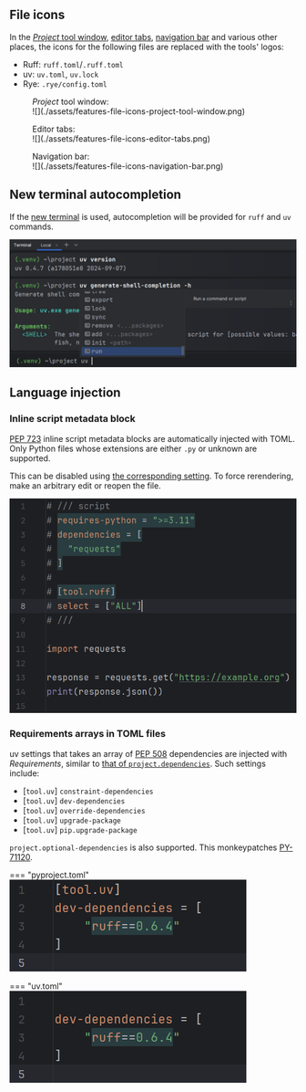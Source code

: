 ## File icons

In the [<i>Project</i> tool window][1], [editor tabs][2], [navigation bar][3]
and various other places, the icons for the following files
are replaced with the tools' logos:

* Ruff: `ruff.toml`/`.ruff.toml`
* uv: `uv.toml`, `uv.lock`
* Rye: `.rye/config.toml`

<figure markdown="1">
  <figcaption><i>Project</i> tool window:</figcaption>
  ![](./assets/features-file-icons-project-tool-window.png)
</figure>

<figure markdown="1">
  <figcaption>Editor tabs:</figcaption>
  ![](./assets/features-file-icons-editor-tabs.png)
</figure>

<figure markdown="1">
  <figcaption>Navigation bar:</figcaption>
  ![](./assets/features-file-icons-navigation-bar.png)
</figure>


## New terminal autocompletion

If the [new terminal][4] is used,
autocompletion will be provided for `ruff` and `uv` commands.

![](./assets/features-new-terminal-autocompletion-demo.png)


## Language injection


### Inline script metadata block

[PEP 723][5] inline script metadata blocks
are automatically injected with TOML.
Only Python files whose extensions are
either `.py` or unknown are supported.

This can be disabled using [the corresponding setting][6].
To force rerendering, make an arbitrary edit or reopen the file.

![](./assets/features-inline-script-metadata-language-injection-demo.png)


### Requirements arrays in TOML files

uv settings that takes an array of [PEP 508][7] dependencies
are injected with <i>Requirements</i>,
similar to [that of `project.dependencies`][8].
Such settings include:

* \[`tool.uv`] `constraint-dependencies`
* \[`tool.uv`] `dev-dependencies`
* \[`tool.uv`] `override-dependencies`
* \[`tool.uv`] `upgrade-package`
* \[`tool.uv`] `pip.upgrade-package`
  
`project.optional-dependencies` is also supported.
This monkeypatches [PY-71120][9].

=== "pyproject.toml"
    ![](./assets/features-requirements-arrays-language-injection-demo-pyproject-toml.png)

=== "uv.toml"
    ![](./assets/features-requirements-arrays-language-injection-demo-uv-toml.png)


  [1]: https://www.jetbrains.com/help/pycharm/project-tool-window.html
  [2]: https://www.jetbrains.com/help/pycharm/settings-editor-tabs.html#Settings_Editor_Tabs.topic
  [3]: https://www.jetbrains.com/help/pycharm/part-4-using-the-navigation-bar.html
  [4]: https://blog.jetbrains.com/idea/2024/02/the-new-terminal-beta-is-now-in-jetbrains-ides/
  [5]: https://peps.python.org/pep-0723/
  [6]: ./configurations/main.md#pep-723-inline-script-metadata-blocks
  [7]: https://peps.python.org/pep-0508/
  [8]: https://www.jetbrains.com/help/pycharm/pyproject-toml-support.html#specify-project-dependencies
  [9]: https://youtrack.jetbrains.com/issue/PY-71120
